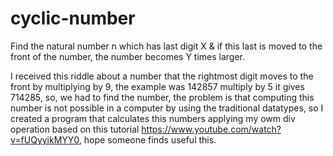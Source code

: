 # cyclic-number
Find the natural number n which has last digit X &amp; if this last is moved to the front of the number, the number becomes Y times larger.

I received this riddle about a number that the rightmost digit moves to the front by multiplying by 9, the example was 142857 multiply by 5 it gives 714285, so, we had to find the number, the problem is that computing this number is not possible in a computer by using the traditional datatypes, so I created a program that calculates this numbers applying my owm div operation based on this tutorial https://www.youtube.com/watch?v=fUQyyikMYY0, hope someone finds useful this.
